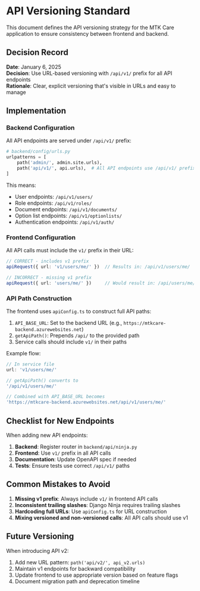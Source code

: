 # API Versioning Standard

This document defines the API versioning strategy for the MTK Care application to ensure consistency between frontend and backend.

## Decision Record

**Date**: January 6, 2025  
**Decision**: Use URL-based versioning with `/api/v1/` prefix for all API endpoints  
**Rationale**: Clear, explicit versioning that's visible in URLs and easy to manage

## Implementation

### Backend Configuration

All API endpoints are served under `/api/v1/` prefix:

```python
# backend/config/urls.py
urlpatterns = [
    path('admin/', admin.site.urls),
    path('api/v1/', api.urls),  # All API endpoints use /api/v1/ prefix
]
```

This means:
- User endpoints: `/api/v1/users/`
- Role endpoints: `/api/v1/roles/`
- Document endpoints: `/api/v1/documents/`
- Option list endpoints: `/api/v1/optionlists/`
- Authentication endpoints: `/api/v1/auth/`

### Frontend Configuration

All API calls must include the `v1/` prefix in their URL:

```typescript
// CORRECT - includes v1 prefix
apiRequest({ url: 'v1/users/me/' })  // Results in: /api/v1/users/me/

// INCORRECT - missing v1 prefix
apiRequest({ url: 'users/me/' })     // Would result in: /api/users/me/ (404 error)
```

### API Path Construction

The frontend uses `apiConfig.ts` to construct full API paths:

1. `API_BASE_URL`: Set to the backend URL (e.g., `https://mtkcare-backend.azurewebsites.net`)
2. `getApiPath()`: Prepends `/api/` to the provided path
3. Service calls should include `v1/` in their paths

Example flow:
```typescript
// In service file
url: 'v1/users/me/'

// getApiPath() converts to
'/api/v1/users/me/'

// Combined with API_BASE_URL becomes
'https://mtkcare-backend.azurewebsites.net/api/v1/users/me/'
```

## Checklist for New Endpoints

When adding new API endpoints:

1. **Backend**: Register router in `backend/api/ninja.py`
2. **Frontend**: Use `v1/` prefix in all API calls
3. **Documentation**: Update OpenAPI spec if needed
4. **Tests**: Ensure tests use correct `/api/v1/` paths

## Common Mistakes to Avoid

1. **Missing v1 prefix**: Always include `v1/` in frontend API calls
2. **Inconsistent trailing slashes**: Django Ninja requires trailing slashes
3. **Hardcoding full URLs**: Use `apiConfig.ts` for URL construction
4. **Mixing versioned and non-versioned calls**: All API calls should use v1

## Future Versioning

When introducing API v2:

1. Add new URL pattern: `path('api/v2/', api_v2.urls)`
2. Maintain v1 endpoints for backward compatibility
3. Update frontend to use appropriate version based on feature flags
4. Document migration path and deprecation timeline
